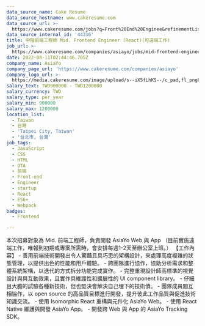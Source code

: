 ```yaml
---
data_source_name: Cake Resume
data_source_hostname: www.cakeresume.com
data_source_url: >-
  https://www.cakeresume.com/jobs?q=Front%20End%20Enginee&refinementList[lang_name][0]=E[…]tech_front-end-development&range[salary_range][min]=1000000
data_source_internal_id: '44316'
title: 中階前端工程師 Mid. Frontend Engineer (React)(可遠端工作)
job_url: >-
  https://www.cakeresume.com/companies/asiayo/jobs/mid-frontend-engineer-react-can-work-remotely
date: 2022-08-11T02:44:46.705Z
company_name: AsiaYo
company_page_url: 'https://www.cakeresume.com/companies/asiayo'
company_logo_url: >-
  https://media.cakeresume.com/image/upload/s--iX5fLhKS--/c_pad,fl_png8,h_200,w_200/v1615457959/ebd5fdfpgtabrmieoidu.png
salary_text: TWD900000 - TWD1200000
salary_currency: TWD
salary_type: per_year
salary_min: 900000
salary_max: 1200000
location_list:
  - Taiwan
  - 台灣
  - 'Taipei City, Taiwan'
  - '台北市, 台灣'
job_tags:
  - JavaScript
  - CSS
  - HTML
  - OTA
  - 前端
  - Front-end
  - Engineer
  - startup
  - React
  - ES6+
  - Webpack
badges:
  - Frontend

---
```


本次招募對象為 Mid. 前端工程師，負責開發 AsiaYo Web 與 App （目前實施遠端工作，唯報到初期或專案所需時，會安排每週1-2天至辦公室上班。） 【工作內容】 - 善用前端技術開發出令人驚豔且具巧思的架構設計，來處理高度複雜的狀態管理，以提供出色的性能和用戶體驗。 - 跨團隊進行協作，協助分析需求和整體系統架構，以迭代的方式拆分功能完成實作。 - 完整重現設計師高標準的視覺設計與與互動效果，且實作具維護性和擴展性的 UI component library。 - 仔細且大膽的試驗各種新技術，但也堅決會解決自己埋下的技術債。 - 團隊成員間互相協作，以 open source 的高品質目標進行開發，提升彼此工作品質與促進技術知識交流。 - 使用 Isomorphic React 重構與元件化 AsiaYo Web。 - 使用 React Native 維護與開發 AsiaYo App。 - 開發跨 Web 與 App 的 AsiaYo Tracking SDK。